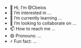 - 👋 Hi, I’m @Cbeios
- 👀 I’m interested in ...
- 🌱 I’m currently learning ...
- 💞️ I’m looking to collaborate on ...
- 📫 How to reach me ...
- 😄 Pronouns: ...
- ⚡ Fun fact: ...

<!---
Cbeios/Cbeios is a ✨ special ✨ repository because its `README.md` (this file) appears on your GitHub profile.
You can click the Preview link to take a look at your changes.
--->

